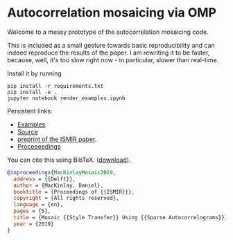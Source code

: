 # Autocorrelation mosaicing via OMP

Welcome to a messy prototype of the autocorrelation mosaicing code.

This is included as a small gesture towards basic reproducibility and can indeed reproduce the results of the paper.
I am rewriting it to be faster, because, well, it's too slow right now - in particular, slower than real-time.

Install it by running

```shell
pip install -r requirements.txt
pip install -e .
jupyter notebook render_examples.ipynb
```

Persistent links:

* [Examples](https://danmackinlay.github.io/mosaicing_omp_ismir_2019/examples/demo_autocorr/index_autocorr.html).
* [Source](https://github.com/danmackinlay/mosaicing_omp_ismir_2019)
* [preprint of the ISMIR paper](./mosaicing_omp_2019.pdf).
* [Proceeeedings](https://ismir2019.ewi.tudelft.nl/?q=accepted-papers#session_G)

You can cite this using BibTeX. ([download](./paper.bib)).

```bibtex
@inproceedings{MacKinlayMosaic2019,
  address = {{Delft}},
  author = {MacKinlay, Daniel},
  booktitle = {Proceedings of {{ISMIR}}},
  copyright = {All rights reserved},
  language = {en},
  pages = {5},
  title = {Mosaic {{Style Transfer}} Using {{Sparse Autocorrelograms}}},
  year = {2019}
}
```
